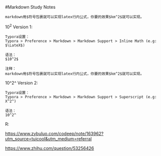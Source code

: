 #Markdown Study Notes





```
markdown用$符号包裹就可以实现latex行内公式，你要的效果$km^2$就可以实现。
```



$10^2$    Version 1:

```
Typora设置：
Typora > Preference > Markdown > Markdown Support > Inline Math (e.g: $\LateX$)

语法：
$10^2$

注释：
markdown用$符号包裹就可以实现latex行内公式，你要的效果$km^2$就可以实现。
```

10^2^    Version 2:

```
Typora设置：
Typora > Preference > Markdown > Markdown Support > Superscript (e.g: X^2^)

语法：
10^2^
```



R:

https://www.zybuluo.com/codeep/note/163962?utm_source=tuicool&utm_medium=referral



https://www.zhihu.com/question/53256426